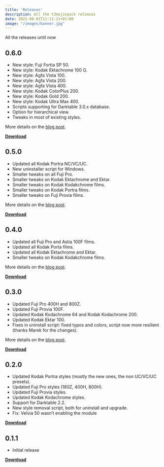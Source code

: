 ```yaml
---
title: 'Releases'
description: All the t3mujinpack releases
date: 2021-08-01T11:11:11+01:00
image: "/images/banner.jpg"
---
```


All the releases until now

## 0.6.0
* New style: Fuji Fortia SP 50.
* New style: Kodak Ektachrome 100 G.
* New style: Agfa Vista 100.
* New style: Agfa Vista 200.
* New style: Agfa Vista 400.
* New style: Kodak ColorPlus 200.
* New style: Kodak Gold 200.
* New style: Kodak Ultra Max 400.
* Scripts supporting for Darktable 3.0.x database.
* Option for hierarchical view.
* Tweaks in most of existing styles.

More details on the [blog post](/2020/04/30/t3mujinpack-0.6.0-is-out/).

[**Download**](https://github.com/t3mujin/t3mujinpack/releases/tag/v0.6.0)

## 0.5.0
* Updated all Kodak Portra NC/VC/UC.
* New uninstaller script for Windows.
* Smaller tweaks on all Fuji Pro.
* Smaller tweaks on Kodak Ektachrome and Ektar.
* Smaller tweaks on Kodak Kodakchrome films.
* Smaller tweaks on Kodak Portra films.
* Smaller tweaks on Fuji Provia films.

More details on the [blog post](/2019/01/20/t3mujinpack-0.5.0-is-out/).

[**Download**](https://github.com/t3mujin/t3mujinpack/releases/tag/v0.5.0)

## 0.4.0
* Updated all Fuji Pro and Astia 100F films.
* Updated all Kodak Porta films.
* Updated all Kodak Ektachrome and Ektar.
* Smaller tweaks on Kodak Kodakchrome films.

More details on the [blog post](/2018/07/30/t3mujinpack-0.4.0-is-out/).

[**Download**](https://github.com/t3mujin/t3mujinpack/releases/tag/v0.4.0)

## 0.3.0
* Updated Fuji Pro 400H and 800Z.
* Updated Fuji Provia 100F.
* Updated Kodak Kodachrome 64 and Kodak Kodachrome 200.
* Updated Kodak Ektar 100.
* Fixes in uninstall script: fixed typos and colors, script now more resilient (thanks Marek for the changes).

More details on the [blog post](/2017/03/26/t3mujinpack-0.3.0-is-out/).

[**Download**](https://github.com/t3mujin/t3mujinpack/releases/tag/v0.3.0)

## 0.2.0
* Updated Kodak Portra styles (mostly the new ones, the non UC/VC/UC presets).
* Updated Fuji Pro styles (160Z, 400H, 800H).
* Updated Fuji Provia styles.
* Updated Kodak Kodachrome styles.
* Support for Darktable 2.2.
* New style removal script, both for uninstall and upgrade.
* Fix: Velvia 50 wasn’t enabling the module

[**Download**](https://github.com/t3mujin/t3mujinpack/releases/tag/v0.2.0)

## 0.1.1
* Initial release

[**Download**](https://github.com/t3mujin/t3mujinpack/releases/tag/0.1.1)